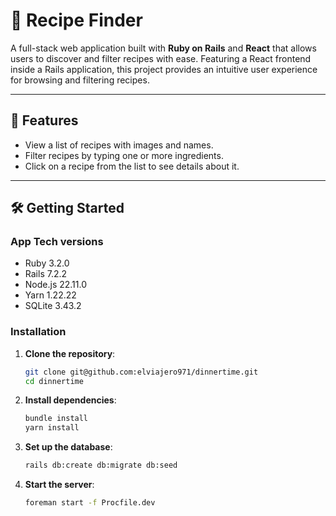 # 🍴 Recipe Finder

A full-stack web application built with **Ruby on Rails** and **React** that allows users to discover and filter recipes with ease. Featuring a React frontend inside a Rails application, this project provides an intuitive user experience for browsing and filtering recipes.

---

## 🚀 Features
- View a list of recipes with images and names.
- Filter recipes by typing one or more ingredients.
- Click on a recipe from the list to see details about it.

---

## 🛠️ Getting Started

### App Tech versions
- Ruby 3.2.0
- Rails 7.2.2
- Node.js 22.11.0
- Yarn 1.22.22
- SQLite 3.43.2

### Installation

1. **Clone the repository**:
   ```bash
   git clone git@github.com:elviajero971/dinnertime.git
   cd dinnertime
    ```
   
2. **Install dependencies**:
    ```bash
    bundle install
    yarn install
    ```
   
3. **Set up the database**:
    ```bash
    rails db:create db:migrate db:seed
    ```
   
4. **Start the server**:
    ```bash
   foreman start -f Procfile.dev
    ```
